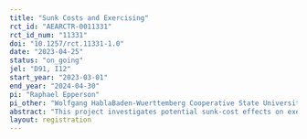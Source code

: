```yaml
---
title: "Sunk Costs and Exercising"
rct_id: "AEARCTR-0011331"
rct_id_num: "11331"
doi: "10.1257/rct.11331-1.0"
date: "2023-04-25"
status: "on_going"
jel: "D91, I12"
start_year: "2023-03-01"
end_year: "2024-04-30"
pi: "Raphael Epperson"
pi_other: "Wolfgang HablaBaden-Wuerttemberg Cooperative State University (DHBW); Matthias WibralMaastricht University"
abstract: "This project investigates potential sunk-cost effects on exercising behavior by providing a discount on membership fees to randomly selected individuals who recently signed a 12-month or 24-month contract at a fitness chain. Individuals in treatment Early Discount receive a 50% discount on their membership fee for two consecutive months at an early stage of their membership (the 2nd and 3rd, or 3rd and 4th, month of the current membership contract, respectively). To gain a deeper understanding of how individuals mentally account for sunk costs, individuals in treatment Late Discount receive the same 50% discount on their membership fee for two consecutive months, but at a later stage of their membership (in the 8th and 9th, or 9th and 10th, month of the current contract, respectively). At the beginning of the intervention, individuals in both treatment groups receive an email in which they are informed about their discounts. Individuals in the control group also receive an email to control for reminder effects."
layout: registration
---
```


